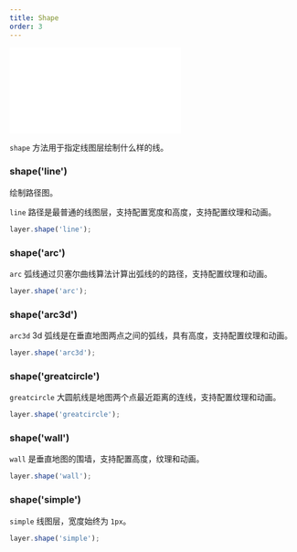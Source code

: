```yaml
---
title: Shape
order: 3
---
```


<embed src="@/docs/common/style.md"></embed>

`shape` 方法用于指定线图层绘制什么样的线。

### shape('line')

绘制路径图。

`line` 路径是最普通的线图层，支持配置宽度和高度，支持配置纹理和动画。

```js
layer.shape('line');
```

### shape('arc')

`arc` 弧线通过贝塞尔曲线算法计算出弧线的的路径，支持配置纹理和动画。

```js
layer.shape('arc');
```

### shape('arc3d')

`arc3d` 3d 弧线是在垂直地图两点之间的弧线，具有高度，支持配置纹理和动画。

```js
layer.shape('arc3d');
```

### shape('greatcircle')

`greatcircle` 大圆航线是地图两个点最近距离的连线，支持配置纹理和动画。

```js
layer.shape('greatcircle');
```

### shape('wall')

`wall` 是垂直地图的围墙，支持配置高度，纹理和动画。

```js
layer.shape('wall');
```

### shape('simple')

`simple` 线图层，宽度始终为 `1px`。

```js
layer.shape('simple');
```
